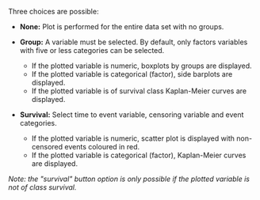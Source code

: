 Three choices are possible:

- **None:** Plot is performed for the entire data set with no groups.

- **Group:** A variable must be selected. By default, only factors variables with five or less categories can be selected.
  - If the plotted variable is numeric, boxplots by groups are displayed.
  - If the plotted variable is categorical (factor), side barplots are displayed.
  - If the plotted variable is of survival class Kaplan-Meier curves are displayed.
  
- **Survival:** Select time to event variable, censoring variable and event categories. 
  - If the plotted variable is numeric, scatter plot is displayed with non-censored events coloured in red.
  - If the plotted variable is categorical (factor), Kaplan-Meier curves are displayed.

_Note: the "survival" button option is only possible if the plotted variable is not of class survival._
  

